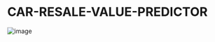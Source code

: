 # CAR-RESALE-VALUE-PREDICTOR
![image](https://github.com/user-attachments/assets/242c1566-7578-47ca-a487-e426ff1065c3)
